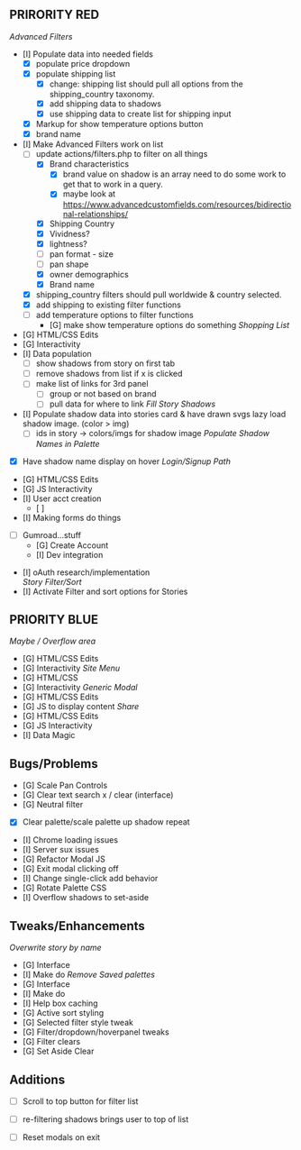 ## PRIRORITY RED
*Advanced Filters*
  - [I] Populate data into needed fields
  	- [x] populate price dropdown
  	- [x] populate shipping list
  		- [x] change: shipping list should pull all options from the shipping_country taxonomy.
		- [x] add shipping data to shadows
		- [x] use shipping data to create list for shipping input
	- [x] Markup for show temperature options button 
  	- [x] brand name 
  - [I] Make Advanced Filters work on list
  	- [ ] update actions/filters.php to filter on all things 
		- [x] Brand characteristics
			- [x] brand value on shadow is an array need to do some work to get that to work in a query.
			- [x] maybe look at https://www.advancedcustomfields.com/resources/bidirectional-relationships/
		- [x] Shipping Country
		- [x] Vividness?
		- [x] lightness?
		- [ ] pan format - size
		- [ ] pan shape
		- [x] owner demographics
		- [x] Brand name
  	- [x] shipping_country filters should pull worldwide & country selected.
  	- [x] add shipping to existing filter functions 
  	- [ ] add temperature options to filter functions
		- [G] make show temperature options do something 
*Shopping List*
  - [G] HTML/CSS Edits
  - [G] Interactivity
  - [I] Data population
  	- [ ] show shadows from story on first tab
  	- [ ] remove shadows from list if x is clicked
  	- [ ] make list of links for 3rd panel
		- [ ] group or not based on brand
		- [ ] pull data for where to link
*Fill Story Shadows*
  - [I] Populate shadow data into stories card & have drawn svgs lazy load shadow image. (color > img)
  	- [ ] ids in story -> colors/imgs for shadow image 
*Populate Shadow Names in Palette*
  - [x] Have shadow name display on hover
*Login/Signup Path*
  - [G] HTML/CSS Edits
  - [G] JS Interactivity
  - [I] User acct creation
  	- [ ]  
  - [I] Making forms do things
  - [ ] Gumroad...stuff
    - [G] Create Account
    - [I] Dev integration
  - [I] oAuth research/implementation  
*Story Filter/Sort*
  - [I] Activate Filter and sort options for Stories
  
## PRIORITY BLUE
*Maybe / Overflow area*
  - [G] HTML/CSS Edits
  - [G] Interactivity
*Site Menu*
  - [G] HTML/CSS
  - [G] Interactivity
*Generic Modal*
  - [G] HTML/CSS Edits
  - [G] JS to display content
*Share*
  - [G] HTML/CSS Edits
  - [G] JS Interactivity
  - [I] Data Magic
  
## Bugs/Problems

- [G] Scale Pan Controls
- [G] Clear text search x / clear (interface)
- [G] Neutral filter
- [x] Clear palette/scale palette up shadow repeat
- [I] Chrome loading issues
- [I] Server sux issues
- [G] Refactor Modal JS
- [G] Exit modal clicking off
- [I] Change single-click add behavior
- [G] Rotate Palette CSS
- [I] Overflow shadows to set-aside

## Tweaks/Enhancements 
*Overwrite story by name*
  - [G] Interface
  - [I] Make do
*Remove Saved palettes*
  - [G] Interface
  - [I] Make do
- [I] Help box caching
- [G] Active sort styling
- [G] Selected filter style tweak
- [G] Filter/dropdown/hoverpanel tweaks
- [G] Filter clears
- [G] Set Aside Clear

## Additions

- [ ] Scroll to top button for filter list
- [ ] re-filtering shadows brings user to top of list
- [ ] Reset modals on exit


